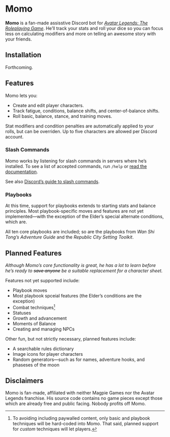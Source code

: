 # Momo

**Momo** is a fan-made assisstive Discord bot for [_Avatar Legends: The Roleplaying Game_](https://magpiegames.com/pages/avatarrpg). He’ll track your stats and roll your dice so you can focus less on calculating modifiers and more on telling an awesome story with your friends.

## Installation

Forthcoming.

## Features

Momo lets you:

- Create and edit player characters.
- Track fatigue, conditions, balance shifts, and center-of-balance shifts.
- Roll basic, balance, stance, and training moves.

Stat modifiers and condition penalties are automatically applied to your rolls, but can be overriden. Up to five characters are allowed per Discord account.

### Slash Commands

Momo works by listening for slash commands in servers where he’s installed. To see a list of accepted commands, run `/help` or [read the documentation](docs/README.md).

See also [Discord’s guide to slash commands](https://support.discord.com/hc/en-us/articles/1500000368501-Slash-Commands-FAQ).

### Playbooks

At this time, support for playbooks extends to starting stats and balance principles. Most playbook-specific moves and features are not yet implemented—with the exception of the Elder’s special alternate conditions, which are.

All ten core playbooks are included; so are the playbooks from _Wan Shi Tong’s Adventure Guide_ and the _Republic City Setting Toolkit_.

## Planned Features

_Although Momo’s core functionality is great, he has a lot to learn before he’s ready to ~~save anyone~~ be a suitable replacement for a character sheet._

Features not yet supported include:

- Playbook moves
- Most playbook spceial features (the Elder’s conditions are the exception)
- Combat techniques[^1]
- Statuses
- Growth and advancement
- Moments of Balance
- Creating and managing NPCs

Other fun, but not strictly necessary, planned features include:

- A searchable rules dictionary
- Image icons for player characters
- Random generators—such as for names, adventure hooks, and phaseses of the moon

## Disclaimers

Momo is fan-made, affiliated with neither Magpie Games nor the Avatar Legends franchise. His source code contains no game pieces except those which are already free and public facing. Nobody profits off Momo.

[^1]: To avoiding including paywalled content, only basic and playbook techniques will be hard-coded into Momo. That said, planned support for _custom_ techniques will let players.
